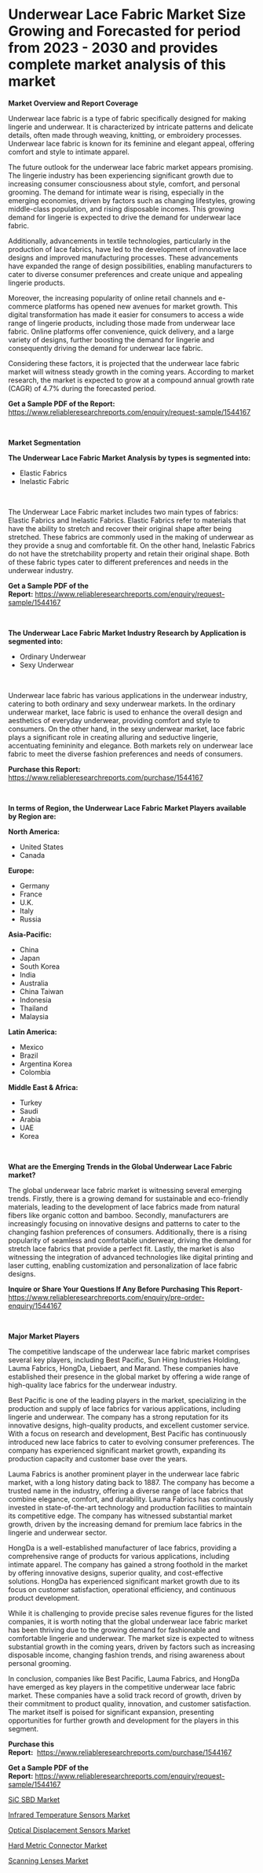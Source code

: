 <p><h1>Underwear Lace Fabric Market Size Growing and Forecasted for period from 2023 - 2030 and provides complete market analysis of this market</h1></p><p><strong>Market Overview and Report Coverage</strong></p>
<p><p>Underwear lace fabric is a type of fabric specifically designed for making lingerie and underwear. It is characterized by intricate patterns and delicate details, often made through weaving, knitting, or embroidery processes. Underwear lace fabric is known for its feminine and elegant appeal, offering comfort and style to intimate apparel.</p><p>The future outlook for the underwear lace fabric market appears promising. The lingerie industry has been experiencing significant growth due to increasing consumer consciousness about style, comfort, and personal grooming. The demand for intimate wear is rising, especially in the emerging economies, driven by factors such as changing lifestyles, growing middle-class population, and rising disposable incomes. This growing demand for lingerie is expected to drive the demand for underwear lace fabric.</p><p>Additionally, advancements in textile technologies, particularly in the production of lace fabrics, have led to the development of innovative lace designs and improved manufacturing processes. These advancements have expanded the range of design possibilities, enabling manufacturers to cater to diverse consumer preferences and create unique and appealing lingerie products.</p><p>Moreover, the increasing popularity of online retail channels and e-commerce platforms has opened new avenues for market growth. This digital transformation has made it easier for consumers to access a wide range of lingerie products, including those made from underwear lace fabric. Online platforms offer convenience, quick delivery, and a large variety of designs, further boosting the demand for lingerie and consequently driving the demand for underwear lace fabric.</p><p>Considering these factors, it is projected that the underwear lace fabric market will witness steady growth in the coming years. According to market research, the market is expected to grow at a compound annual growth rate (CAGR) of 4.7% during the forecasted period.</p></p>
<p><strong>Get a Sample PDF of the Report:</strong> <a href="https://www.reliableresearchreports.com/enquiry/request-sample/1544167">https://www.reliableresearchreports.com/enquiry/request-sample/1544167</a></p>
<p>&nbsp;</p>
<p><strong>Market Segmentation</strong></p>
<p><strong>The Underwear Lace Fabric Market Analysis by types is segmented into:</strong></p>
<p><ul><li>Elastic Fabrics</li><li>Inelastic Fabric</li></ul></p>
<p>&nbsp;</p>
<p><p>The Underwear Lace Fabric market includes two main types of fabrics: Elastic Fabrics and Inelastic Fabrics. Elastic Fabrics refer to materials that have the ability to stretch and recover their original shape after being stretched. These fabrics are commonly used in the making of underwear as they provide a snug and comfortable fit. On the other hand, Inelastic Fabrics do not have the stretchability property and retain their original shape. Both of these fabric types cater to different preferences and needs in the underwear industry.</p></p>
<p><strong>Get a Sample PDF of the Report:</strong>&nbsp;<a href="https://www.reliableresearchreports.com/enquiry/request-sample/1544167">https://www.reliableresearchreports.com/enquiry/request-sample/1544167</a></p>
<p>&nbsp;</p>
<p><strong>The Underwear Lace Fabric Market Industry Research by Application is segmented into:</strong></p>
<p><ul><li>Ordinary Underwear</li><li>Sexy Underwear</li></ul></p>
<p>&nbsp;</p>
<p><p>Underwear lace fabric has various applications in the underwear industry, catering to both ordinary and sexy underwear markets. In the ordinary underwear market, lace fabric is used to enhance the overall design and aesthetics of everyday underwear, providing comfort and style to consumers. On the other hand, in the sexy underwear market, lace fabric plays a significant role in creating alluring and seductive lingerie, accentuating femininity and elegance. Both markets rely on underwear lace fabric to meet the diverse fashion preferences and needs of consumers.</p></p>
<p><strong>Purchase this Report:</strong>&nbsp; <a href="https://www.reliableresearchreports.com/purchase/1544167">https://www.reliableresearchreports.com/purchase/1544167</a></p>
<p>&nbsp;</p>
<p><strong>In terms of Region, the Underwear Lace Fabric Market Players available by Region are:</strong></p>
<p>
    <p> <strong> North America: </strong>
        <ul>
            <li>United States</li>
            <li>Canada</li>
        </ul>
        </p> 
    <p> <strong> Europe: </strong>
        <ul>
            <li>Germany</li>
            <li>France</li>
            <li>U.K.</li>
            <li>Italy</li>
            <li>Russia</li>
        </ul>
        </p> 
    <p> <strong> Asia-Pacific: </strong>
        <ul>
            <li>China</li>
            <li>Japan</li>
            <li>South Korea</li>
            <li>India</li>
            <li>Australia</li>
            <li>China Taiwan</li>
            <li>Indonesia</li>
            <li>Thailand</li>
            <li>Malaysia</li>
        </ul>
        </p> 
    <p> <strong> Latin America: </strong>
        <ul>
            <li>Mexico</li>
            <li>Brazil</li>
            <li>Argentina Korea</li>
            <li>Colombia</li>
        </ul>
        </p> 
    <p> <strong> Middle East & Africa: </strong>
        <ul>
            <li>Turkey</li>
            <li>Saudi</li>
            <li>Arabia</li>
            <li>UAE</li>
            <li>Korea</li>
        </ul>
    </p>
    </p>
<p>&nbsp;</p>
<p><strong>What are the Emerging Trends in the Global Underwear Lace Fabric market?</strong></p>
<p><p>The global underwear lace fabric market is witnessing several emerging trends. Firstly, there is a growing demand for sustainable and eco-friendly materials, leading to the development of lace fabrics made from natural fibers like organic cotton and bamboo. Secondly, manufacturers are increasingly focusing on innovative designs and patterns to cater to the changing fashion preferences of consumers. Additionally, there is a rising popularity of seamless and comfortable underwear, driving the demand for stretch lace fabrics that provide a perfect fit. Lastly, the market is also witnessing the integration of advanced technologies like digital printing and laser cutting, enabling customization and personalization of lace fabric designs.</p></p>
<p><strong>Inquire or Share Your Questions If Any Before Purchasing This Report</strong>- <a href="https://www.reliableresearchreports.com/enquiry/pre-order-enquiry/1544167">https://www.reliableresearchreports.com/enquiry/pre-order-enquiry/1544167</a></p>
<p>&nbsp;</p>
<p><strong>Major Market Players</strong></p>
<p><p>The competitive landscape of the underwear lace fabric market comprises several key players, including Best Pacific, Sun Hing Industries Holding, Lauma Fabrics, HongDa, Liebaert, and Marand. These companies have established their presence in the global market by offering a wide range of high-quality lace fabrics for the underwear industry.</p><p>Best Pacific is one of the leading players in the market, specializing in the production and supply of lace fabrics for various applications, including lingerie and underwear. The company has a strong reputation for its innovative designs, high-quality products, and excellent customer service. With a focus on research and development, Best Pacific has continuously introduced new lace fabrics to cater to evolving consumer preferences. The company has experienced significant market growth, expanding its production capacity and customer base over the years.</p><p>Lauma Fabrics is another prominent player in the underwear lace fabric market, with a long history dating back to 1887. The company has become a trusted name in the industry, offering a diverse range of lace fabrics that combine elegance, comfort, and durability. Lauma Fabrics has continuously invested in state-of-the-art technology and production facilities to maintain its competitive edge. The company has witnessed substantial market growth, driven by the increasing demand for premium lace fabrics in the lingerie and underwear sector.</p><p>HongDa is a well-established manufacturer of lace fabrics, providing a comprehensive range of products for various applications, including intimate apparel. The company has gained a strong foothold in the market by offering innovative designs, superior quality, and cost-effective solutions. HongDa has experienced significant market growth due to its focus on customer satisfaction, operational efficiency, and continuous product development.</p><p>While it is challenging to provide precise sales revenue figures for the listed companies, it is worth noting that the global underwear lace fabric market has been thriving due to the growing demand for fashionable and comfortable lingerie and underwear. The market size is expected to witness substantial growth in the coming years, driven by factors such as increasing disposable income, changing fashion trends, and rising awareness about personal grooming.</p><p>In conclusion, companies like Best Pacific, Lauma Fabrics, and HongDa have emerged as key players in the competitive underwear lace fabric market. These companies have a solid track record of growth, driven by their commitment to product quality, innovation, and customer satisfaction. The market itself is poised for significant expansion, presenting opportunities for further growth and development for the players in this segment.</p></p>
<p><strong>Purchase this Report:</strong>&nbsp;&nbsp;<a href="https://www.reliableresearchreports.com/purchase/1544167">https://www.reliableresearchreports.com/purchase/1544167</a></p>
<p></p>
<p><strong>Get a Sample PDF of the Report:</strong>&nbsp;<a href="https://www.reliableresearchreports.com/enquiry/request-sample/1544167">https://www.reliableresearchreports.com/enquiry/request-sample/1544167</a></p>
<p><p><a href="https://medium.com/@lauryframi644/sic-sbd-market-size-reveals-the-best-marketing-channels-in-global-industry-be709afd5442">SiC SBD Market</a></p><p><a href="https://medium.com/@mikeflatley6362/analyzing-infrared-temperature-sensors-market-global-industry-perspective-and-forecast-2023-to-222b4c97b708">Infrared Temperature Sensors Market</a></p><p><a href="https://medium.com/@emmyrolfson8689/optical-displacement-sensors-market-the-key-to-successful-business-strategy-forecast-till-2030-99fb8bdb5c10">Optical Displacement Sensors Market</a></p><p><a href="https://medium.com/@itzelheller546/hard-metric-connector-market-share-evolution-and-market-growth-trends-2023-2030-a785657a8978">Hard Metric Connector Market</a></p><p><a href="https://medium.com/@ameliahaleyi77567/scanning-lenses-market-comprehensive-assessment-by-type-application-and-geography-79f11b08fe37">Scanning Lenses Market</a></p></p>